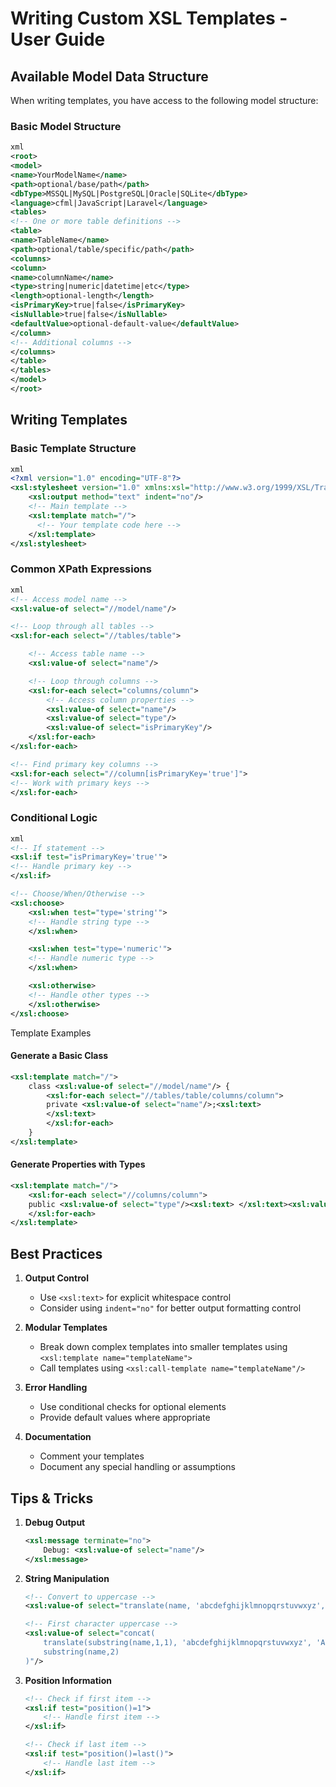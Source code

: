 # Writing Custom XSL Templates - User Guide

## Available Model Data Structure

When writing templates, you have access to the following model structure:

### Basic Model Structure

```xml
xml
<root>
<model>
<name>YourModelName</name>
<path>optional/base/path</path>
<dbType>MSSQL|MySQL|PostgreSQL|Oracle|SQLite</dbType>
<language>cfml|JavaScript|Laravel</language>
<tables>
<!-- One or more table definitions -->
<table>
<name>TableName</name>
<path>optional/table/specific/path</path>
<columns>
<column>
<name>columnName</name>
<type>string|numeric|datetime|etc</type>
<length>optional-length</length>
<isPrimaryKey>true|false</isPrimaryKey>
<isNullable>true|false</isNullable>
<defaultValue>optional-default-value</defaultValue>
</column>
<!-- Additional columns -->
</columns>
</table>
</tables>
</model>
</root>
```

## Writing Templates

### Basic Template Structure

```xml
xml
<?xml version="1.0" encoding="UTF-8"?>
<xsl:stylesheet version="1.0" xmlns:xsl="http://www.w3.org/1999/XSL/Transform">
    <xsl:output method="text" indent="no"/>
    <!-- Main template -->
    <xsl:template match="/">
      <!-- Your template code here -->
    </xsl:template>
</xsl:stylesheet>
```

### Common XPath Expressions

```xml
xml
<!-- Access model name -->
<xsl:value-of select="//model/name"/>

<!-- Loop through all tables -->
<xsl:for-each select="//tables/table">

	<!-- Access table name -->
	<xsl:value-of select="name"/>

	<!-- Loop through columns -->
	<xsl:for-each select="columns/column">
		<!-- Access column properties -->
		<xsl:value-of select="name"/>
		<xsl:value-of select="type"/>
		<xsl:value-of select="isPrimaryKey"/>
	</xsl:for-each>
</xsl:for-each>

<!-- Find primary key columns -->
<xsl:for-each select="//column[isPrimaryKey='true']">
<!-- Work with primary keys -->
</xsl:for-each>
```

### Conditional Logic

```xml
xml
<!-- If statement -->
<xsl:if test="isPrimaryKey='true'">
<!-- Handle primary key -->
</xsl:if>

<!-- Choose/When/Otherwise -->
<xsl:choose>
	<xsl:when test="type='string'">
	<!-- Handle string type -->
	</xsl:when>

	<xsl:when test="type='numeric'">
	<!-- Handle numeric type -->
	</xsl:when>

	<xsl:otherwise>
	<!-- Handle other types -->
	</xsl:otherwise>
</xsl:choose>
```

Template Examples

#### Generate a Basic Class

```xml
<xsl:template match="/">
	class <xsl:value-of select="//model/name"/> {
		<xsl:for-each select="//tables/table/columns/column">
		private <xsl:value-of select="name"/>;<xsl:text>
		</xsl:text>
		</xsl:for-each>
	}
</xsl:template>
```

#### Generate Properties with Types

```xml
<xsl:template match="/">
	<xsl:for-each select="//columns/column">
	public <xsl:value-of select="type"/><xsl:text> </xsl:text><xsl:value-of select="name"/> { get; set; }
	</xsl:for-each>
</xsl:template>
```

## Best Practices

1. **Output Control**

   - Use `<xsl:text>` for explicit whitespace control
   - Consider using `indent="no"` for better output formatting control

2. **Modular Templates**

   - Break down complex templates into smaller templates using `<xsl:template name="templateName">`
   - Call templates using `<xsl:call-template name="templateName"/>`

3. **Error Handling**

   - Use conditional checks for optional elements
   - Provide default values where appropriate

4. **Documentation**

   - Comment your templates
   - Document any special handling or assumptions

## Tips & Tricks

1. **Debug Output**

   ```xml
   <xsl:message terminate="no">
       Debug: <xsl:value-of select="name"/>
   </xsl:message>
   ```

2. **String Manipulation**

   ```xml
   <!-- Convert to uppercase -->
   <xsl:value-of select="translate(name, 'abcdefghijklmnopqrstuvwxyz', 'ABCDEFGHIJKLMNOPQRSTUVWXYZ')"/>

   <!-- First character uppercase -->
   <xsl:value-of select="concat(
       translate(substring(name,1,1), 'abcdefghijklmnopqrstuvwxyz', 'ABCDEFGHIJKLMNOPQRSTUVWXYZ'),
       substring(name,2)
   )"/>
   ```

3. **Position Information**

   ```xml
   <!-- Check if first item -->
   <xsl:if test="position()=1">
       <!-- Handle first item -->
   </xsl:if>

   <!-- Check if last item -->
   <xsl:if test="position()=last()">
       <!-- Handle last item -->
   </xsl:if>
   ```
